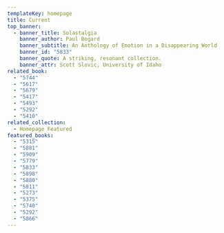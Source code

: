 ```yaml
---
templateKey: homepage
title: Current
top_banner:
  - banner_title: Solastalgia
    banner_author: Paul Bogard
    banner_subtitle: An Anthology of Emotion in a Disappearing World
    banner_id: "5833"
    banner_quote: A striking, resonant collection.
    banner_attr: Scott Slovic, University of Idaho
related_book:
  - "5744"
  - "5617"
  - "5679"
  - "5417"
  - "5493"
  - "5292"
  - "5410"
related_collection:
  - Homepage Featured
featured_books:
  - "5315"
  - "5881"
  - "5909"
  - "5779"
  - "5833"
  - "5898"
  - "5880"
  - "5811"
  - "5273"
  - "5375"
  - "5740"
  - "5292"
  - "5866"
---
```

